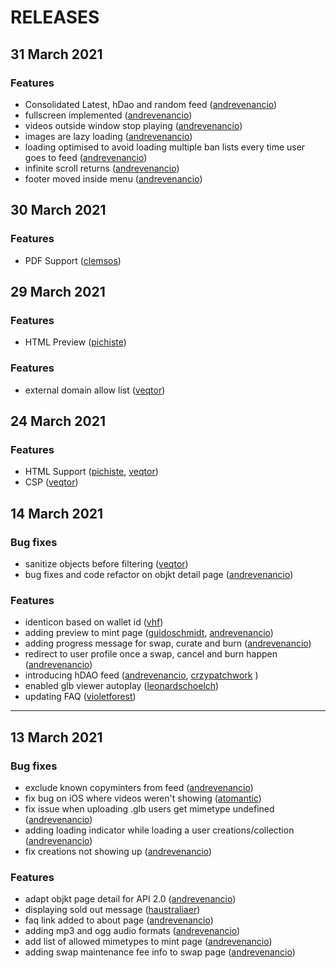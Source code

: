 # RELEASES

## 31 March 2021

### Features

- Consolidated Latest, hDao and random feed ([andrevenancio](https://github.com/andrevenancio))
- fullscreen implemented ([andrevenancio](https://github.com/andrevenancio))
- videos outside window stop playing ([andrevenancio](https://github.com/andrevenancio))
- images are lazy loading ([andrevenancio](https://github.com/andrevenancio))
- loading optimised to avoid loading multiple ban lists every time user goes to feed ([andrevenancio](https://github.com/andrevenancio))
- infinite scroll returns ([andrevenancio](https://github.com/andrevenancio))
- footer moved inside menu ([andrevenancio](https://github.com/andrevenancio))

## 30 March 2021

### Features

- PDF Support ([clemsos](https://github.com/clemsos))

## 29 March 2021

### Features

- HTML Preview ([pichiste](https://github.com/pichiste))

### Features

- external domain allow list ([veqtor](https://github.com/veqtor))

## 24 March 2021

### Features

- HTML Support ([pichiste](https://github.com/pichiste), [veqtor](https://github.com/veqtor))
- CSP ([veqtor](https://github.com/veqtor))

## 14 March 2021

### Bug fixes

- sanitize objects before filtering ([veqtor](https://github.com/veqtor))
- bug fixes and code refactor on objkt detail page ([andrevenancio](https://github.com/andrevenancio))

### Features

- identicon based on wallet id ([vhf](https://github.com/vhf))
- adding preview to mint page ([guidoschmidt](https://github.com/guidoschmidt), [andrevenancio](https://github.com/andrevenancio))
- adding progress message for swap, curate and burn ([andrevenancio](https://github.com/andrevenancio))
- redirect to user profile once a swap, cancel and burn happen ([andrevenancio](https://github.com/andrevenancio))
- introducing hDAO feed ([andrevenancio](https://github.com/andrevenancio), [crzypatchwork](https://github.com/crzypatchwork) )
- enabled glb viewer autoplay ([leonardschoelch](https://github.com/leonardschoelch))
- updating FAQ ([violetforest](https://github.com/violetforest))

---

## 13 March 2021

### Bug fixes

- exclude known copyminters from feed ([andrevenancio](https://github.com/andrevenancio))
- fix bug on iOS where videos weren't showing ([atomantic](https://github.com/atomantic))
- fix issue when uploading .glb users get mimetype undefined ([andrevenancio](https://github.com/andrevenancio))
- adding loading indicator while loading a user creations/collection ([andrevenancio](https://github.com/andrevenancio))
- fix creations not showing up ([andrevenancio](https://github.com/andrevenancio))

### Features

- adapt objkt page detail for API 2.0 ([andrevenancio](https://github.com/andrevenancio))
- displaying sold out message ([haustraliaer](https://github.com/haustraliaer))
- faq link added to about page ([andrevenancio](https://github.com/andrevenancio))
- adding mp3 and ogg audio formats ([andrevenancio](https://github.com/andrevenancio))
- add list of allowed mimetypes to mint page ([andrevenancio](https://github.com/andrevenancio))
- adding swap maintenance fee info to swap page ([andrevenancio](https://github.com/andrevenancio))
